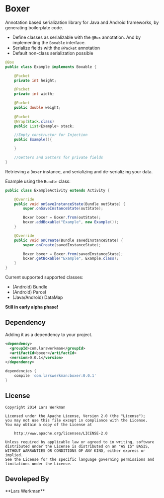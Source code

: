Boxer
=====

Annotation based serialization library for Java and Android frameworks,
by generating boilerplate code.

* Define classes as serializable with the <code>@Box</code> annotation.
And by implementing the <code>Boxable</code> interface.
* Serialize fields with the <code>@Packet</code> annotation
* Default non-class serialization possible

```java
@Box
public class Example implements Boxable {

    @Packet
    private int height;

    @Packet
    private int width;

    @Packet
    public double weight;
    
    @Packet
    @Wrap(Stack.class)
    public List<Example> stack;

    //Empty constructor for Injection
    public Example(){

    }

    //Getters and Setters for private fields
}
```

Retrieving a <code>Boxer</code> instance, and serializing and de-serializing your data.

Example using the <code>Bundle</code> class:

```java
public class ExampleActivity extends Activity {

    @Override
    public void onSaveInstanceState(Bundle outState) {
        super.onSaveInstanceState(outState);

        Boxer boxer = Boxer.from(outState);
        boxer.addBoxable("Example", new Example());
    }

    @Override
    public void onCreate(Bundle savedInstanceState) {
        super.onCreate(savedInstanceState);

        Boxer boxer = Boxer.from(savedInstanceState);
        boxer.getBoxable("Example", Example.class);
    }
}
```

Current supported supported classes:

* (Android) Bundle
* (Android) Parcel
* (Java/Android) DataMap

__Still in early alpha phase!__

Dependency
----------
Adding it as a dependency to your project.

```xml
<dependency>
  <groupId>com.larswerkman</groupId>
  <artifactId>boxer</artifactId>
  <version>0.0.1</version>
</dependency>
```

```groovy
dependencies {
    compile 'com.larswerkman:boxer:0.0.1'
}
```
License
-------

    Copyright 2014 Lars Werkman

    Licensed under the Apache License, Version 2.0 (the "License");
    you may not use this file except in compliance with the License.
    You may obtain a copy of the License at

        http://www.apache.org/licenses/LICENSE-2.0

    Unless required by applicable law or agreed to in writing, software
    distributed under the License is distributed on an "AS IS" BASIS,
    WITHOUT WARRANTIES OR CONDITIONS OF ANY KIND, either express or implied.
    See the License for the specific language governing permissions and
    limitations under the License.

<h2>Devoleped By</h2>
**Lars Werkman**
